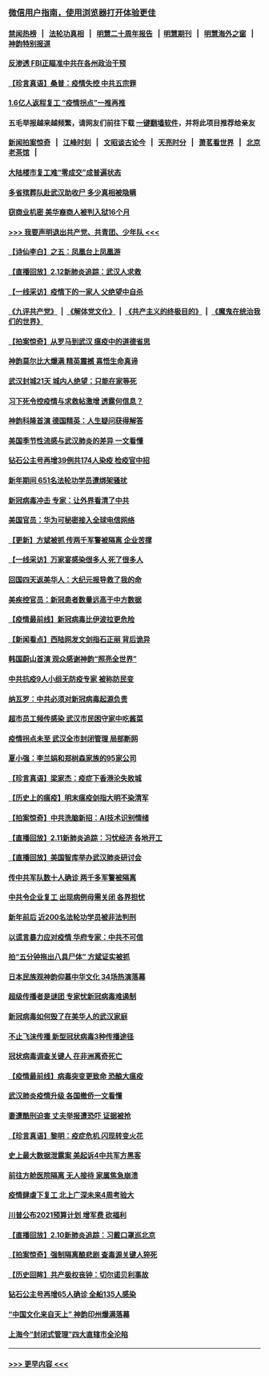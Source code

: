 ### [微信用户指南，使用浏览器打开体验更佳](https://github.com/gfw-breaker/banned-news1/blob/master/indexes/wechat-guide.md?t=0)
#### [禁闻热榜](热点新闻.md?t=0)  &nbsp;&nbsp;|&nbsp;&nbsp; [法轮功真相](https://github.com/gfw-breaker/truth/blob/master/README.md?t=0) &nbsp;&nbsp;|&nbsp;&nbsp; [明慧二十周年报告](https://github.com/gfw-breaker/mh-reports/blob/master/README.md?t=0) &nbsp;&nbsp;|&nbsp;&nbsp;[明慧期刊](https://github.com/gfw-breaker/mh-qikan) &nbsp;&nbsp;|&nbsp;&nbsp; [明慧海外之窗](https://github.com/gfw-breaker/mh-news/blob/master/README.md?t=0) &nbsp;&nbsp;|&nbsp;&nbsp; [神韵特别报道](https://github.com/gfw-breaker/mh-news/blob/master/shenyun.md?t=0)
#### [反渗透 FBI正瞄准中共在各州政治干预](../pages/nf4514/n11864300.md?t=02130711) 
#### [【珍言真语】桑普：疫情失控 中共五宗罪](../pages/nf4514/n11864157.md?t=02130711) 
#### [1.6亿人返程复工 “疫情拐点”一推再推](../pages/nf4514/n11864186.md?t=02130711) 
#### 五毛举报越来越频繁，请网友们前往下载 [一键翻墙软件](https://github.com/gfw-breaker/ssr-accounts)，并将此项目推荐给亲友
#### [新闻拍案惊奇](https://github.com/gfw-breaker/banned-news1/blob/master/pages/link4.md) &nbsp;&nbsp;|&nbsp;&nbsp; [江峰时刻](https://github.com/gfw-breaker/banned-news1/blob/master/pages/link4.md) &nbsp;&nbsp;|&nbsp;&nbsp; [文昭谈古论今](https://github.com/gfw-breaker/banned-news1/blob/master/pages/link4.md) &nbsp;&nbsp;|&nbsp;&nbsp; [天亮时分](https://github.com/gfw-breaker/banned-news1/blob/master/pages/link4.md) &nbsp;&nbsp;|&nbsp;&nbsp; [萧茗看世界](https://github.com/gfw-breaker/banned-news1/blob/master/pages/link4.md) &nbsp;&nbsp;|&nbsp;&nbsp; [北京老茶馆](https://github.com/gfw-breaker/banned-news1/blob/master/pages/link4.md) &nbsp;&nbsp;|&nbsp;&nbsp; 
#### [大陆楼市复工难“零成交”成普遍状态](../pages/nf4514/n11864106.md?t=02130711) 
#### [多省殡葬队赴武汉助收尸 多少真相被隐瞒](../pages/nf4514/n11864132.md?t=02130711) 
#### [窃商业机密 美华裔商人被判入狱16个月](../pages/nf4514/n11863911.md?t=02130711) 
#### [>>> 我要声明退出共产党、共青团、少年队 <<<](https://github.com/begood0513/goodnews/blob/master/quit/letter.md) 
#### [【诗仙李白】之五：凤凰台上凤凰游](../pages/nf4514/n11825542.md?t=02130711) 
#### [【直播回放】2.12新肺炎追踪：武汉人求救](../pages/nf4514/n11863579.md?t=02130711) 
#### [【一线采访】疫情下的一家人 父绝望中自杀](../pages/nf4514/n11862799.md?t=02130711) 
#### [《九评共产党》](https://github.com/begood0513/9ping.md/blob/master/README.md) &nbsp;|&nbsp; [《解体党文化》](../../../../jtdwh.md/blob/master/README.md)  &nbsp;|&nbsp; [《共产主义的终极目的》](../../../../gczydzjmd.md/blob/master/README.md) &nbsp;|&nbsp; [《魔鬼在统治我们的世界》](../../../../mgztzwmdsj.md/blob/master/README.md) 
#### [【拍案惊奇】从罗马到武汉 瘟疫中的道德省思](../pages/nf4514/n11862534.md?t=02130711) 
#### [神韵莫尔比大爆满 精英震撼 喜悟生命真谛](../pages/nf4514/n11863143.md?t=02130711) 
#### [武汉封城21天 城内人绝望：只能在家等死](../pages/nf4514/n11863041.md?t=02130711) 
#### [习下死令控疫情与求救帖激增 透露何信息？](../pages/nf4514/n11862416.md?t=02130711) 
#### [神韵科隆首演 德国精英：人生疑问获得解答](../pages/nf4514/n11862993.md?t=02130711) 
#### [美国季节性流感与武汉肺炎的差异 一文看懂](../pages/nf4514/n11862428.md?t=02130711) 
#### [钻石公主号再增39例共174人染疫 检疫官中招](../pages/nf4514/n11862422.md?t=02130711) 
#### [新年期间 651名法轮功学员遭绑架骚扰](../pages/nf4514/n11860941.md?t=02130711) 
#### [新冠病毒冲击 专家：让外界看清了中共](../pages/nf4514/n11862280.md?t=02130711) 
#### [美国官员：华为可秘密接入全球电信网络](../pages/nf4514/n11862122.md?t=02130711) 
#### [【更新】方斌被抓 传两千军警被隔离 企业苦撑](../pages/nf4514/n11801312.md?t=02130711) 
#### [【一线采访】万家宴感染很多人 死了很多人](../pages/nf4514/n11862088.md?t=02130711) 
#### [回国四天返美华人：大纪元报导救了我的命](../pages/nf4514/n11862181.md?t=02130711) 
#### [美疾控官员：新冠患者数量远高于中方数据](../pages/nf4514/n11862256.md?t=02130711) 
#### [【疫情最前线】新冠病毒比伊波拉更危险](../pages/nf4514/n11862199.md?t=02130711) 
#### [【新闻看点】西陆网发文剑指石正丽 背后诡异](../pages/nf4514/n11861792.md?t=02130711) 
#### [韩国蔚山首演 观众感谢神韵“照亮全世界”](../pages/nf4514/n11862134.md?t=02130711) 
#### [中共抗疫9人小组无防疫专家 被称防民变](../pages/nf4514/n11861315.md?t=02130711) 
#### [纳瓦罗：中共必须对新冠病毒起源负责](../pages/nf4514/n11861810.md?t=02130711) 
#### [超市员工频传感染 武汉市民困守家中吃酱菜](../pages/nf4514/n11859619.md?t=02130711) 
#### [疫情拐点未至 武汉全市封闭管理 局部断网](../pages/nf4514/n11861690.md?t=02130711) 
#### [夏小强：李兰娟和郑树森家族的95家公司](../pages/nf4514/n11859600.md?t=02130711) 
#### [【珍言真语】梁家杰：疫症下香港沦失败城](../pages/nf4514/n11861588.md?t=02130711) 
#### [【历史上的瘟疫】明末瘟疫剑指大明不染清军](../pages/nf4514/n11859188.md?t=02130711) 
#### [【拍案惊奇】中共洗脑新招：AI技术识别情绪](../pages/nf4514/n11860089.md?t=02130711) 
#### [【直播回放】2.11新肺炎追踪：习忧经济 各地开工](../pages/nf4514/n11861169.md?t=02130711) 
#### [【直播回放】美国智库举办武汉肺炎研讨会](../pages/nf4514/n11859838.md?t=02130711) 
#### [传中共军队数十人确诊 两千多军警被隔离](../pages/nf4514/n11860992.md?t=02130711) 
#### [中共令企业复工 出现病例毋需关闭 各界担忧](../pages/nf4514/n11860563.md?t=02130711) 
#### [新年前后 近200名法轮功学员被非法判刑](../pages/nf4514/n11855720.md?t=02130711) 
#### [以谎言暴力应对疫情 华府专家：中共不可信](../pages/nf4514/n11859958.md?t=02130711) 
#### [拍“五分钟拖出八具尸体” 方斌证实被抓](../pages/nf4514/n11860090.md?t=02130711) 
#### [日本民族观神韵仰慕中华文化 34场热演落幕](../pages/nf4514/n11855394.md?t=02130711) 
#### [超级传播者是谜团 专家忧新冠病毒难遏制](../pages/nf4514/n11859686.md?t=02130711) 
#### [新冠病毒如何毁了在美华人的武汉家庭](../pages/nf4514/n11859524.md?t=02130711) 
#### [不止飞沫传播 新型冠状病毒3种传播途径](../pages/nf4514/n11859060.md?t=02130711) 
#### [冠状病毒调查关键人 在非洲离奇死亡](../pages/nf4514/n11859798.md?t=02130711) 
#### [【疫情最前线】病毒突变更致命 恐酿大瘟疫](../pages/nf4514/n11859604.md?t=02130711) 
#### [武汉肺炎疫情升级 各国撤侨一文看懂](../pages/nf4514/n11859313.md?t=02130711) 
#### [妻遭酷刑迫害 丈夫举报遭恐吓 证据被抢](../pages/nf4514/n11858478.md?t=02130711) 
#### [【珍言真语】黎明：疫症危机 闪现转变火花](../pages/nf4514/n11859199.md?t=02130711) 
#### [史上最大数据泄露案 美起诉4中共军方黑客](../pages/nf4514/n11859115.md?t=02130711) 
#### [前往方舱医院隔离 无人接待 家属焦急崩溃](../pages/nf4514/n11859068.md?t=02130711) 
#### [疫情肆虐下复工 北上广深未来4周考验大](../pages/nf4514/n11859066.md?t=02130711) 
#### [川普公布2021预算计划 增军费 砍福利](../pages/nf4514/n11859012.md?t=02130711) 
#### [【直播回放】2.10新肺炎追踪：习戴口罩巡北京](../pages/nf4514/n11858548.md?t=02130711) 
#### [【拍案惊奇】强制隔离酿悲剧 查毒源关键人猝死](../pages/nf4514/n11857100.md?t=02130711) 
#### [【历史回眸】共产极权丧钟：切尔诺贝利事故](../pages/nf4514/n11856340.md?t=02130711) 
#### [钻石公主号再增65人确诊 全船135人感染](../pages/nf4514/n11857366.md?t=02130711) 
#### [“中国文化来自天上” 神韵印州爆满落幕](../pages/nf4514/n11858094.md?t=02130711) 
#### [上海今“封闭式管理”四大直辖市全沦陷](../pages/nf4514/n11857386.md?t=02130711) 

----
#### [ >>> 更早内容 <<< ](../indexes/nf4514-earlier.md)
